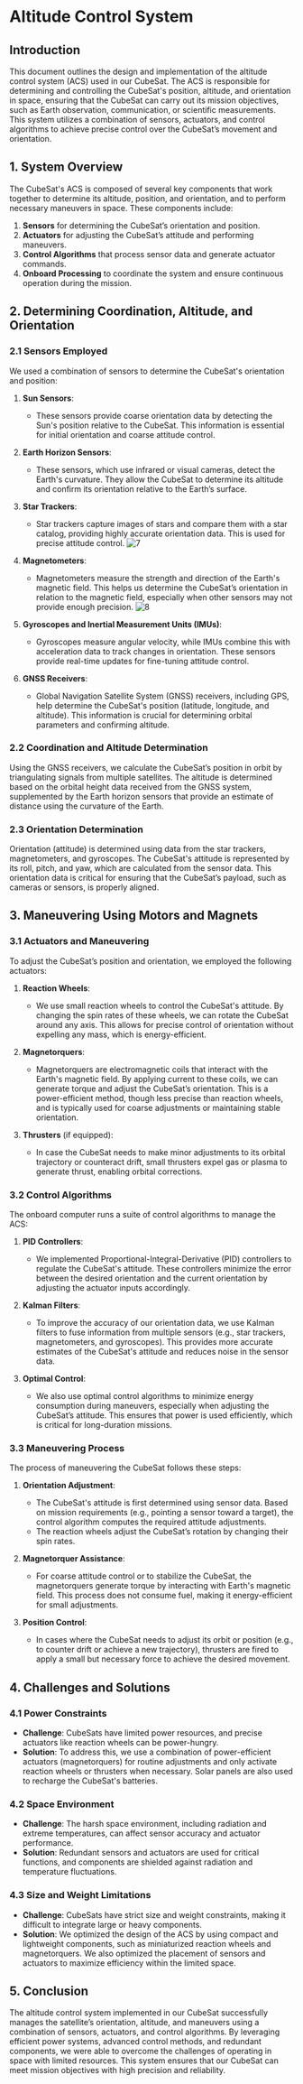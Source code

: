 # Altitude Control System

## **Introduction**

This document outlines the design and implementation of the altitude control system (ACS) used in our CubeSat. The ACS is responsible for determining and controlling the CubeSat's position, altitude, and orientation in space, ensuring that the CubeSat can carry out its mission objectives, such as Earth observation, communication, or scientific measurements. This system utilizes a combination of sensors, actuators, and control algorithms to achieve precise control over the CubeSat’s movement and orientation.

## **1. System Overview**

The CubeSat's ACS is composed of several key components that work together to determine its altitude, position, and orientation, and to perform necessary maneuvers in space. These components include:

1. **Sensors** for determining the CubeSat’s orientation and position.
2. **Actuators** for adjusting the CubeSat’s attitude and performing maneuvers.
3. **Control Algorithms** that process sensor data and generate actuator commands.
4. **Onboard Processing** to coordinate the system and ensure continuous operation during the mission.

## **2. Determining Coordination, Altitude, and Orientation**

### **2.1 Sensors Employed**

We used a combination of sensors to determine the CubeSat's orientation and position:

1. **Sun Sensors**:
   - These sensors provide coarse orientation data by detecting the Sun's position relative to the CubeSat. This information is essential for initial orientation and coarse attitude control.

2. **Earth Horizon Sensors**:
   - These sensors, which use infrared or visual cameras, detect the Earth's curvature. They allow the CubeSat to determine its altitude and confirm its orientation relative to the Earth’s surface.

3. **Star Trackers**:
   - Star trackers capture images of stars and compare them with a star catalog, providing highly accurate orientation data. This is used for precise attitude control.
     ![7](https://github.com/user-attachments/assets/2911b4d7-e8d6-425e-9cd0-a294a425077b)


4. **Magnetometers**:
   - Magnetometers measure the strength and direction of the Earth's magnetic field. This helps us determine the CubeSat’s orientation in relation to the magnetic field, especially when other sensors may not provide enough precision.
     ![8](https://github.com/user-attachments/assets/38a571e1-0134-488c-a524-3ff63e3fc248)


5. **Gyroscopes and Inertial Measurement Units (IMUs)**:
   - Gyroscopes measure angular velocity, while IMUs combine this with acceleration data to track changes in orientation. These sensors provide real-time updates for fine-tuning attitude control.

6. **GNSS Receivers**:
   - Global Navigation Satellite System (GNSS) receivers, including GPS, help determine the CubeSat's position (latitude, longitude, and altitude). This information is crucial for determining orbital parameters and confirming altitude.

### **2.2 Coordination and Altitude Determination**

Using the GNSS receivers, we calculate the CubeSat’s position in orbit by triangulating signals from multiple satellites. The altitude is determined based on the orbital height data received from the GNSS system, supplemented by the Earth horizon sensors that provide an estimate of distance using the curvature of the Earth.

### **2.3 Orientation Determination**

Orientation (attitude) is determined using data from the star trackers, magnetometers, and gyroscopes. The CubeSat's attitude is represented by its roll, pitch, and yaw, which are calculated from the sensor data. This orientation data is critical for ensuring that the CubeSat’s payload, such as cameras or sensors, is properly aligned.

## **3. Maneuvering Using Motors and Magnets**

### **3.1 Actuators and Maneuvering**

To adjust the CubeSat’s position and orientation, we employed the following actuators:

1. **Reaction Wheels**:
   - We use small reaction wheels to control the CubeSat's attitude. By changing the spin rates of these wheels, we can rotate the CubeSat around any axis. This allows for precise control of orientation without expelling any mass, which is energy-efficient.

2. **Magnetorquers**:
   - Magnetorquers are electromagnetic coils that interact with the Earth's magnetic field. By applying current to these coils, we can generate torque and adjust the CubeSat’s orientation. This is a power-efficient method, though less precise than reaction wheels, and is typically used for coarse adjustments or maintaining stable orientation.

3. **Thrusters** (if equipped):
   - In case the CubeSat needs to make minor adjustments to its orbital trajectory or counteract drift, small thrusters expel gas or plasma to generate thrust, enabling orbital corrections.

### **3.2 Control Algorithms**

The onboard computer runs a suite of control algorithms to manage the ACS:

1. **PID Controllers**:
   - We implemented Proportional-Integral-Derivative (PID) controllers to regulate the CubeSat's attitude. These controllers minimize the error between the desired orientation and the current orientation by adjusting the actuator inputs accordingly.

2. **Kalman Filters**:
   - To improve the accuracy of our orientation data, we use Kalman filters to fuse information from multiple sensors (e.g., star trackers, magnetometers, and gyroscopes). This provides more accurate estimates of the CubeSat's attitude and reduces noise in the sensor data.

3. **Optimal Control**:
   - We also use optimal control algorithms to minimize energy consumption during maneuvers, especially when adjusting the CubeSat’s attitude. This ensures that power is used efficiently, which is critical for long-duration missions.

### **3.3 Maneuvering Process**

The process of maneuvering the CubeSat follows these steps:

1. **Orientation Adjustment**:
   - The CubeSat's attitude is first determined using sensor data. Based on mission requirements (e.g., pointing a sensor toward a target), the control algorithm computes the required attitude adjustments.
   - The reaction wheels adjust the CubeSat’s rotation by changing their spin rates.

2. **Magnetorquer Assistance**:
   - For coarse attitude control or to stabilize the CubeSat, the magnetorquers generate torque by interacting with Earth's magnetic field. This process does not consume fuel, making it energy-efficient for small adjustments.

3. **Position Control**:
   - In cases where the CubeSat needs to adjust its orbit or position (e.g., to counter drift or achieve a new trajectory), thrusters are fired to apply a small but necessary force to achieve the desired movement.

## **4. Challenges and Solutions**

### **4.1 Power Constraints**
- **Challenge**: CubeSats have limited power resources, and precise actuators like reaction wheels can be power-hungry.
- **Solution**: To address this, we use a combination of power-efficient actuators (magnetorquers) for routine adjustments and only activate reaction wheels or thrusters when necessary. Solar panels are also used to recharge the CubeSat's batteries.

### **4.2 Space Environment**
- **Challenge**: The harsh space environment, including radiation and extreme temperatures, can affect sensor accuracy and actuator performance.
- **Solution**: Redundant sensors and actuators are used for critical functions, and components are shielded against radiation and temperature fluctuations.

### **4.3 Size and Weight Limitations**
- **Challenge**: CubeSats have strict size and weight constraints, making it difficult to integrate large or heavy components.
- **Solution**: We optimized the design of the ACS by using compact and lightweight components, such as miniaturized reaction wheels and magnetorquers. We also optimized the placement of sensors and actuators to maximize efficiency within the limited space.

## **5. Conclusion**

The altitude control system implemented in our CubeSat successfully manages the satellite’s orientation, altitude, and maneuvers using a combination of sensors, actuators, and control algorithms. By leveraging efficient power systems, advanced control methods, and redundant components, we were able to overcome the challenges of operating in space with limited resources. This system ensures that our CubeSat can meet mission objectives with high precision and reliability.
